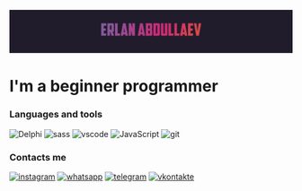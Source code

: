 ![Header](https://github.com/er1an/Erlan/blob/main/assets/download.gif)

# I'm a beginner programmer

### Languages and tools

![Delphi](https://img.shields.io/badge/-DELPHI-090909?style=for-the-badge&logo=DELPHI&logoColor=47C5FB)
![sass](https://img.shields.io/badge/-SASS-090909?style=for-the-badge&logo=sass)
![vscode](https://img.shields.io/badge/vscode-090909?style=for-the-badge&logo=visualstudiocode&logoColor=blue)
![JavaScript](https://img.shields.io/badge/javascript-090909?style=for-the-badge&logo=javascript)
![git](https://img.shields.io/badge/git-090909?style=for-the-badge&logo=git)

### Contacts me

[![instagram](https://img.shields.io/badge/-insragram-090909?style=for-the-badge&logo=instagram)](https://www.instagram.com/erlan.abdullaevv/)
[![whatsapp](https://img.shields.io/badge/whatsapp-090909?style=for-the-badge&logo=whatsapp)](https://api.whatsapp.com/send/?phone=996778148976&text&app_absent=0)
[![telegram](https://img.shields.io/badge/telegram-090909?style=for-the-badge&logo=telegram)](https://t.me/AbdullaevErlan)
[![vkontakte](https://img.shields.io/badge/vKontaKte-090909?style=for-the-badge&logo=Vk&logoColor=4F7DB3)](https://vk.com/id704582687)
